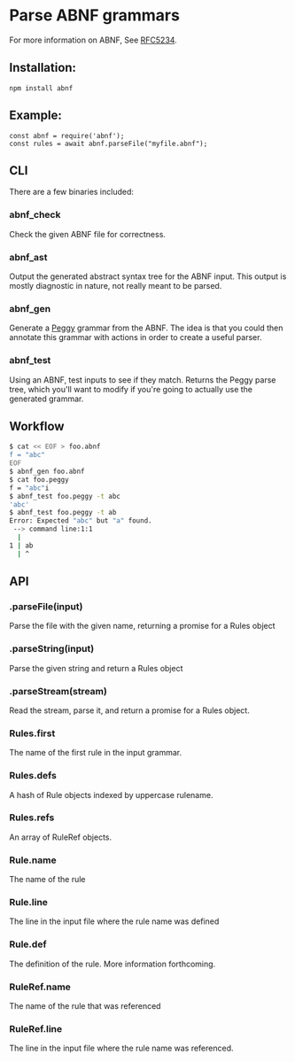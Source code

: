 # Parse ABNF grammars

For more information on ABNF, See [RFC5234](http://tools.ietf.org/html/rfc5234).

## Installation:

    npm install abnf

## Example:

    const abnf = require('abnf');
    const rules = await abnf.parseFile("myfile.abnf");

## CLI

There are a few binaries included:

### abnf_check

Check the given ABNF file for correctness.

### abnf_ast

Output the generated abstract syntax tree for the ABNF input.  This output
is mostly diagnostic in nature, not really meant to be parsed.

### abnf_gen

Generate a [Peggy](https://peggyjs.org/) grammar from the ABNF.  The idea
is that you could then annotate this grammar with actions in order to create
a useful parser.

### abnf_test

Using an ABNF, test inputs to see if they match.  Returns the Peggy parse tree,
which you'll want to modify if you're going to actually use the generated grammar.

## Workflow

```sh
$ cat << EOF > foo.abnf
f = "abc"
EOF
$ abnf_gen foo.abnf
$ cat foo.peggy
f = "abc"i
$ abnf_test foo.peggy -t abc
'abc'
$ abnf_test foo.peggy -t ab
Error: Expected "abc" but "a" found.
 --> command line:1:1
  |
1 | ab
  | ^
```

## API

### .parseFile(input)
Parse the file with the given name, returning a promise for a Rules object

### .parseString(input)
Parse the given string and return a Rules object

### .parseStream(stream)
Read the stream, parse it, and return a promise for a Rules object.

### Rules.first
The name of the first rule in the input grammar.

### Rules.defs
A hash of Rule objects indexed by uppercase rulename.

### Rules.refs
An array of RuleRef objects.

### Rule.name
The name of the rule

### Rule.line
The line in the input file where the rule name was defined

### Rule.def
The definition of the rule.  More information forthcoming.

### RuleRef.name
The name of the rule that was referenced

### RuleRef.line
The line in the input file where the rule name was referenced.
